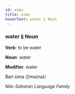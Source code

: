 ```yaml
---
id: ximu
title: ximu
hoverText: water § Noun
---
```


### water § Noun

**Verb**: to be water

**Noun**: water

**Modifier**: water

Barí xima /ʃimə(nə)/

*Nilo-Saharan Language Family*